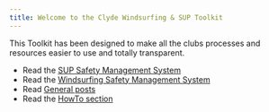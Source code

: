 ```yaml
---
title: Welcome to the Clyde Windsurfing & SUP Toolkit
---
```


This Toolkit has been designed to make all the clubs processes and resources easier to use and totally transparent.

- Read the [SUP Safety Management System](https://numbat70.github.io/clyde/Content/01-SUP_SMS/)
- Read the [Windsurfing Safety Management System](https://numbat70.github.io/clyde/Content/200-WINDSURF_SMS/)
- Read [General posts](https://numbat70.github.io/clyde/Content/90-BSUPA/)
- Read the [HowTo section](https://numbat70.github.io/clyde/Content/90-categories.html/)
